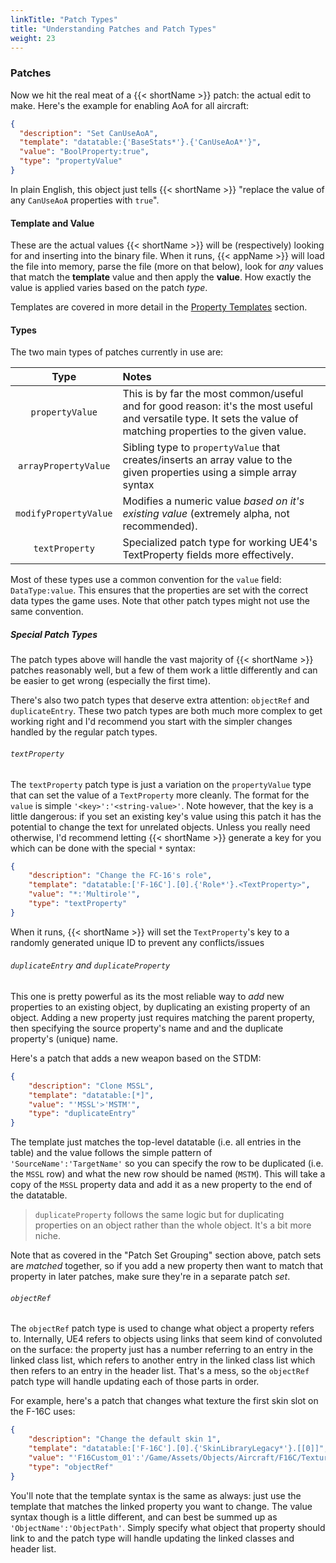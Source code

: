 ```yaml
---
linkTitle: "Patch Types"
title: "Understanding Patches and Patch Types"
weight: 23
---
```


### Patches

Now we hit the real meat of a {{< shortName >}} patch: the actual edit to make. Here's the example for enabling AoA for all aircraft:

```json
{
  "description": "Set CanUseAoA",
  "template": "datatable:{'BaseStats*'}.{'CanUseAoA*'}",
  "value": "BoolProperty:true",
  "type": "propertyValue"
}
```

In plain English, this object just tells {{< shortName >}} "replace the value of any `CanUseAoA` properties with `true`".

#### Template and Value

These are the actual values {{< shortName >}} will be (respectively) looking for and inserting into the binary file. When it runs, {{< appName >}} will load the file into memory, parse the file (more on that below), look for _any_ values that match the **template** value and then apply the **value**. How exactly the value is applied varies based on the patch _type_.

Templates are covered in more detail in the [Property Templates](../template) section.

#### Types

The two main types of patches currently in use are:

|Type|Notes|
|:--:|:----|
|`propertyValue`|This is by far the most common/useful and for good reason: it's the most useful and versatile type. It sets the value of matching properties to the given value.|
|`arrayPropertyValue`|Sibling type to `propertyValue` that creates/inserts an array value to the given properties using a simple array syntax|
|`modifyPropertyValue`|Modifies a numeric value _based on it's existing value_ (extremely alpha, not recommended).|
|`textProperty`|Specialized patch type for working UE4's TextProperty fields more effectively.|

Most of these types use a common convention for the `value` field: `DataType:value`. This ensures that the properties are set with the correct data types the game uses. Note that other patch types might not use the same convention.

##### Special Patch Types

The patch types above will handle the vast majority of {{< shortName >}} patches reasonably well, but a few of them work a little differently and can be easier to get wrong (especially the first time). 

There's also two patch types that deserve extra attention: `objectRef` and `duplicateEntry`. These two patch types are both much more complex to get working right and I'd recommend you start with the simpler changes handled by the regular patch types.

###### `textProperty`

The `textProperty` patch type is just a variation on the `propertyValue` type that can set the value of a `TextProperty` more cleanly. The format for the `value` is simple `'<key>':'<string-value>'`. Note however, that the key is a little dangerous: if you set an existing key's value using this patch it has the potential to change the text for unrelated objects. Unless you really need otherwise, I'd recommend letting {{< shortName >}} generate a key for you which can be done with the special `*` syntax: 

```json
{
    "description": "Change the FC-16's role",
    "template": "datatable:['F-16C'].[0].{'Role*'}.<TextProperty>",
    "value": "*:'Multirole'",
    "type": "textProperty"
}
```

When it runs, {{< shortName >}} will set the `TextProperty`'s key to a randomly generated unique ID to prevent any conflicts/issues

###### `duplicateEntry` and `duplicateProperty`

This one is pretty powerful as its the most reliable way to _add_ new properties to an existing object, by duplicating an existing property of an object. Adding a new property just requires matching the parent property, then specifying the source property's name and and the duplicate property's (unique) name.

Here's a patch that adds a new weapon based on the STDM:

```json
{
    "description": "Clone MSSL",
    "template": "datatable:[*]",
    "value": "'MSSL'>'MSTM'",
    "type": "duplicateEntry"
}
```

The template just matches the top-level datatable (i.e. all entries in the table) and the value follows the simple pattern of `'SourceName':'TargetName'` so you can specify the row to be duplicated (i.e. the `MSSL` row) and what the new row should be named (`MSTM`). This will take a copy of the `MSSL` property data and add it as a new property to the end of the datatable.

> `duplicateProperty` follows the same logic but for duplicating properties on an object rather than the whole object. It's a bit more niche.

Note that as covered in the "Patch Set Grouping" section above, patch sets are _matched_ together, so if you add a new property then want to match that property in later patches, make sure they're in a separate patch _set_.

###### `objectRef`

The `objectRef` patch type is used to change what object a property refers to. Internally, UE4 refers to objects using links that seem kind of convoluted on the surface: the property just has a number referring to an entry in the linked class list, which refers to another entry in the linked class list which then refers to an entry in the header list. That's a mess, so the `objectRef` patch type will handle updating each of those parts in order.

For example, here's a patch that changes what texture the first skin slot on the F-16C uses:

```json
{
    "description": "Change the default skin 1",
    "template": "datatable:['F-16C'].[0].{'SkinLibraryLegacy*'}.[[0]]",
    "value": "'F16Custom_01':'/Game/Assets/Objects/Aircraft/F16C/Textures/Skin/F16Custom_01'",
    "type": "objectRef"
}
```

You'll note that the template syntax is the same as always: just use the template that matches the linked property you want to change. The value syntax though is a little different, and can best be summed up as `'ObjectName':'ObjectPath'`. Simply specify what object that property should link to and the patch type will handle updating the linked classes and header list.